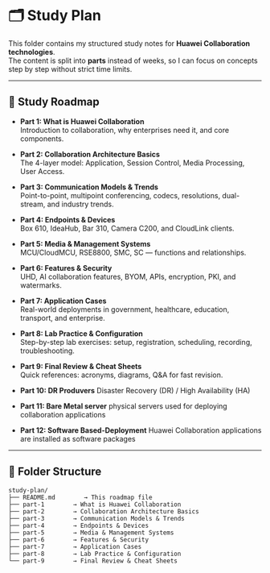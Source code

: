 # 🗂️ Study Plan

This folder contains my structured study notes for **Huawei Collaboration technologies**.  
The content is split into **parts** instead of weeks, so I can focus on concepts step by step without strict time limits.

---

## 📌 Study Roadmap

- **Part 1: What is Huawei Collaboration**  
  Introduction to collaboration, why enterprises need it, and core components.

- **Part 2: Collaboration Architecture Basics**  
  The 4-layer model: Application, Session Control, Media Processing, User Access.

- **Part 3: Communication Models & Trends**  
  Point-to-point, multipoint conferencing, codecs, resolutions, dual-stream, and industry trends.

- **Part 4: Endpoints & Devices**  
  Box 610, IdeaHub, Bar 310, Camera C200, and CloudLink clients.

- **Part 5: Media & Management Systems**  
  MCU/CloudMCU, RSE8800, SMC, SC — functions and relationships.

- **Part 6: Features & Security**  
  UHD, AI collaboration features, BYOM, APIs, encryption, PKI, and watermarks.

- **Part 7: Application Cases**  
  Real-world deployments in government, healthcare, education, transport, and enterprise.

- **Part 8: Lab Practice & Configuration**  
  Step-by-step lab exercises: setup, registration, scheduling, recording, troubleshooting.

- **Part 9: Final Review & Cheat Sheets**  
  Quick references: acronyms, diagrams, Q&A for fast revision.

- **Part 10: DR Produvers**
  Disaster Recovery (DR) / High Availability (HA)

- **Part 11: Bare Metal server**
  physical servers used for deploying collaboration applications 

- **Part 12: Software Based-Deployment**
  Huawei Collaboration applications are installed as software packages

---

## 📂 Folder Structure

```plaintext
study-plan/
├── README.md        → This roadmap file
├── part-1        → What is Huawei Collaboration
├── part-2        → Collaboration Architecture Basics
├── part-3        → Communication Models & Trends
├── part-4        → Endpoints & Devices
├── part-5        → Media & Management Systems
├── part-6        → Features & Security
├── part-7        → Application Cases
├── part-8        → Lab Practice & Configuration
└── part-9        → Final Review & Cheat Sheets
```